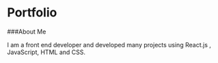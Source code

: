 # Portfolio

###About Me

I am a front end developer and developed many projects using React.js , JavaScript, HTML and CSS.